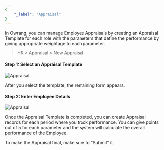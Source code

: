 ```yaml
---
{
	"_label": "Appraisal"
}
---
```

In Owrang, you can manage Employee Appraisals by creating an Appraisal Template for each role with the parameters that define the performance by giving appropriate weightage to each parameter.

> HR > Appraisal > New Appraisal



#### Step 1: Select an Appraisal Template


![Appraisal](img/appraisal-1.png)


After you select the template, the remaining form appears.


#### Step 2: Enter Employee Details

![Appraisal](img/appraisal-2.png)



Once the Appraisal Template is completed, you can create Appraisal records for each period where you track performance. You can give points out of 5 for each parameter and the system will calculate the overall performance of the Employee.

To make the Appraisal final, make sure to “Submit” it.